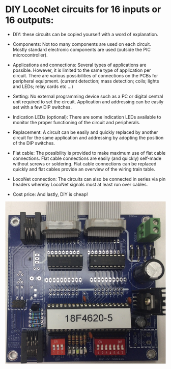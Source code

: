 # DIY LocoNet circuits for 16 inputs or 16 outputs:

- DIY: these circuits can be copied yourself with a word of explanation.

- Components: Not too many components are used on each circuit. Mostly standard electronic components are used (outside the PIC microcontroller).

- Applications and connections: Several types of applications are possible. However, it is limited to the same type of application per circuit. There are various possibilities of connections on the PCBs for peripheral equipment. (current detection; mass detection; coils; lights and LEDs; relay cards etc ...)

- Setting: No external programming device such as a PC or digital central unit required to set the circuit. Application and addressing can be easily set with a few DIP switches.

- Indication LEDs (optional): There are some indication LEDs available to monitor the proper functioning of the circuit and peripherals.

- Replacement: A circuit can be easily and quickly replaced by another circuit for the same application and addressing by adopting the position of the DIP switches.

- Flat cable: The possibility is provided to make maximum use of flat cable connections. Flat cable connections are easily (and quickly) self-made without screws or soldering. Flat cable connections can be replaced quickly and flat cables provide an overview of the wiring train table.

- LocoNet connection: The circuits can also be connected in series via pin headers whereby LocoNet signals must at least run over cables.

- Cost price: And lastly, DIY is cheap!

<img src=https://github.com/GeertGiebens/DIY_LocoNet_S88_DCC/blob/master/PCB%20LocoNet-DCC%2016%20output%20ports.png>
